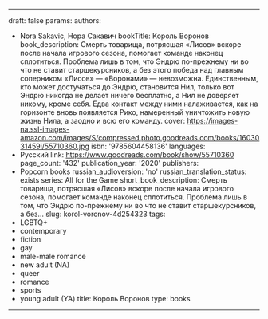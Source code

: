 ---
draft: false
params:
  authors:
  - Nora Sakavic, Нора Сакавич
  bookTitle: Король Воронов
  book_description: Смерть товарища, потрясшая «Лисов» вскоре после начала игрового
    сезона, помогает команде наконец сплотиться. Проблема лишь в том, что Эндрю по-прежнему
    ни во что не ставит старшекурсников, а без этого победа над главным соперником
    «Лисов» — «Воронами» — невозможна. Единственным, кто может достучаться до Эндрю,
    становится Нил, только вот Эндрю никогда не делает ничего бесплатно, а Нил не
    доверяет никому, кроме себя. Едва контакт между ними налаживается, как на горизонте
    вновь появляется Рико, намеренный уничтожить новую жизнь Нила, а заодно и всю
    его команду.
  cover: https://images-na.ssl-images-amazon.com/images/S/compressed.photo.goodreads.com/books/1603031459i/55710360.jpg
  isbn: '9785604458136'
  languages:
  - Русский
  link: https://www.goodreads.com/book/show/55710360
  page_count: '432'
  publication_year: '2020'
  publishers:
  - Popcorn books
  russian_audioversion: 'no'
  russian_translation_status: exists
  series: All for the Game
  short_book_description: Смерть товарища, потрясшая «Лисов» вскоре после начала игрового
    сезона, помогает команде наконец сплотиться. Проблема лишь в том, что Эндрю по-прежнему
    ни во что не ставит старшекурсников, а без...
  slug: korol-voronov-4d254323
  tags:
  - LGBTQ+
  - contemporary
  - fiction
  - gay
  - male-male romance
  - new adult (NA)
  - queer
  - romance
  - sports
  - young adult (YA)
title: Король Воронов
type: books
------

